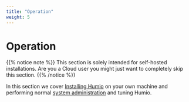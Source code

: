 ```yaml
---
title: "Operation"
weight: 5
---
```

# Operation

{{% notice note %}}
This section is solely intended for self-hosted installations. Are you a Cloud user you might just want to completely
skip this section.
{{% /notice %}}

In this section we cover [Installing Humio](/operation/installation/) on your own machine and performing normal
[system administration](/operation/installation/system_administration/) and tuning Humio.
